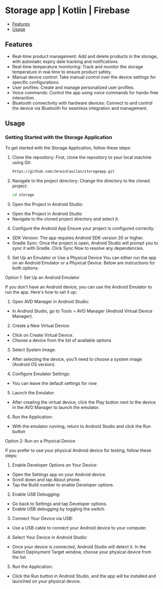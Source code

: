# Storage app | Kotlin | Firebase
- [Features](#features)
- [Usage](#usage)

## Features
* Real-time product management: Add and delete products in the storage, with automatic expiry date tracking and notifications.
* Real-time temperature monitoring: Track and monitor the storage temperature in real time to ensure product safety.
* Manual device control: Take manual control over the device settings for specific configurations.
* User profiles: Create and manage personalized user profiles.
* Voice commands: Control the app using voice commands for hands-free interaction.
* Bluetooth connectivity with hardware devices: Connect to and control the device via Bluetooth for seamless integration and management.

## Usage
### Getting Started with the Storage Application
To get started with the Storage Application, follow these steps:

1. Clone the repository:
First, clone the repository to your local machine using Git:
   ```bash
   https://github.com/JerwinCauilan/storageapp.git
3. Navigate to the project directory:
Change the directory to the cloned project:
    ```bash
    cd storage
3. Open the Project in Android Studio:
* Open the Project in Android Studio
* Navigate to the cloned project directory and select it.
4. Configure the Android App
Ensure your project is configured correctly:
* SDK Version: The app requires Android SDK version 30 or higher.
* Gradle Sync: Once the project is open, Android Studio will prompt you to sync it with Gradle. Click Sync Now to resolve any dependencies.
5. Set Up an Emulator or Use a Physical Device
You can either run the app on an Android Emulator or a Physical Device. Below are instructions for both options:

Option 1: Set Up an Android Emulator

If you don't have an Android device, you can use the Android Emulator to run the app. Here's how to set it up:
1. Open AVD Manager in Android Studio:
* In Android Studio, go to Tools > AVD Manager (Android Virtual Device Manager).
2. Create a New Virtual Device:
* Click on Create Virtual Device.
* Choose a device from the list of available options
3. Select System Image:
* After selecting the device, you'll need to choose a system image (Android OS version).
4. Configure Emulator Settings:
* You can leave the default settings for now
5. Launch the Emulator:
* After creating the virtual device, click the Play button next to the device in the AVD Manager to launch the emulator.
6. Run the Application:
* With the emulator running, return to Android Studio and click the Run button

Option 2: Run on a Physical Device

If you prefer to use your physical Android device for testing, follow these steps:
1. Enable Developer Options on Your Device:
* Open the Settings app on your Android device.
* Scroll down and tap About phone.
* Tap the Build number to enable Developer options.
2. Enable USB Debugging:
* Go back to Settings and tap Developer options.
* Enable USB debugging by toggling the switch.
3. Connect Your Device via USB:
* Use a USB cable to connect your Android device to your computer.
4. Select Your Device in Android Studio:
* Once your device is connected, Android Studio will detect it. In the Select Deployment Target window, choose your physical device from the list.
5. Run the Application:
* Click the Run button in Android Studio, and the app will be installed and launched on your physical device.
